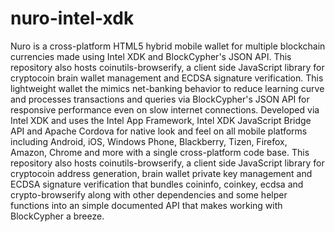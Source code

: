 nuro-intel-xdk
==============

Nuro is a cross-platform HTML5 hybrid mobile wallet for multiple blockchain currencies made using Intel XDK and BlockCypher's JSON API.  This repository also hosts coinutils-browserify, a client side JavaScript library for cryptocoin brain wallet management and ECDSA signature verification.  This lightweight wallet the mimics net-banking behavior to reduce learning curve and processes transactions and queries via BlockCypher's JSON API for responsive performance even on slow internet connections.  Developed via Intel XDK and uses the Intel App Framework, Intel XDK JavaScript Bridge API and Apache Cordova for native look and feel on all mobile platforms including Android, iOS, Windows Phone, Blackberry, Tizen, Firefox, Amazon, Chrome and more with a single cross-platform code base.  This repository also hosts coinutils-browserify, a client side JavaScript library for cryptocoin address generation, brain wallet private key management and ECDSA signature verification that bundles coininfo, coinkey, ecdsa and crypto-browserify along with other dependencies and some helper functions into an simple documented API that makes working with BlockCypher a breeze.
